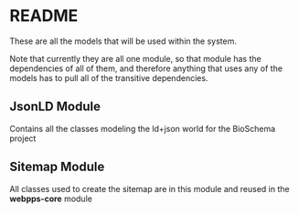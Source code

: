 # README
These are all the models that will be used within the system.

Note that currently they are all one module, so that module has the
dependencies of all of them, and therefore anything that uses any of
the models has to pull all of the transitive dependencies.

## JsonLD Module
Contains all the classes modeling the ld+json world for the BioSchema project

## Sitemap Module
All classes used to create the sitemap are in this module and reused in the
**webpps-core** module
